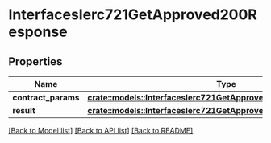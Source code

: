 # InterfacesIerc721GetApproved200Response

## Properties

Name | Type | Description | Notes
------------ | ------------- | ------------- | -------------
**contract_params** | [**crate::models::InterfacesIerc721GetApprovedRequestContractParams**](interfaces_IERC721_getApproved_request_contractParams.md) |  | 
**result** | [**crate::models::InterfacesIerc721GetApproved200ResponseResult**](interfaces_IERC721_getApproved_200_response_result.md) |  | 

[[Back to Model list]](../README.md#documentation-for-models) [[Back to API list]](../README.md#documentation-for-api-endpoints) [[Back to README]](../README.md)


